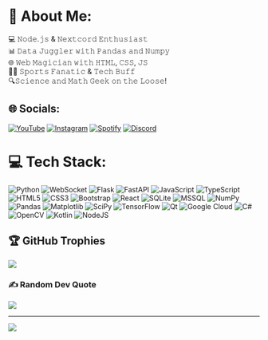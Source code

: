 # 💫 About Me:
💻 𝙽𝚘𝚍𝚎.𝚓𝚜 & 𝙽𝚎𝚡𝚝𝚌𝚘𝚛𝚍 𝙴𝚗𝚝𝚑𝚞𝚜𝚒𝚊𝚜𝚝<br>
📊 𝙳𝚊𝚝𝚊 𝙹𝚞𝚐𝚐𝚕𝚎𝚛 𝚠𝚒𝚝𝚑 𝙿𝚊𝚗𝚍𝚊𝚜 𝚊𝚗𝚍 𝙽𝚞𝚖𝚙𝚢<br>
🌐 𝚆𝚎𝚋 𝙼𝚊𝚐𝚒𝚌𝚒𝚊𝚗 𝚠𝚒𝚝𝚑 𝙷𝚃𝙼𝙻, 𝙲𝚂𝚂, 𝙹𝚂<br>
🏃‍♂️  𝚂𝚙𝚘𝚛𝚝𝚜 𝙵𝚊𝚗𝚊𝚝𝚒𝚌 & 𝚃𝚎𝚌𝚑 𝙱𝚞𝚏𝚏<br>
🔍𝚂𝚌𝚒𝚎𝚗𝚌𝚎 𝚊𝚗𝚍 𝙼𝚊𝚝𝚑 𝙶𝚎𝚎𝚔 𝚘𝚗 𝚝𝚑𝚎 𝙻𝚘𝚘𝚜𝚎!<br>
   
   
## 🌐 Socials:
[![YouTube](https://img.shields.io/badge/YouTube-FF0000?logo=youtube&logoColor=white)](https://www.youtube.com/@Artificial_Man666) [![Instagram](https://img.shields.io/badge/Instagram-%23E4405F.svg?logo=Instagram&logoColor=white)](https://instagram.com/sav1tar46)  [![Spotify](https://img.shields.io/badge/Spotify-1DB954?logo=spotify&logoColor=white)](https://open.spotify.com/user/31xiq35j7ol6hxt7xnl4y6livncy) [![Discord](https://img.shields.io/badge/Discord-5865F2?logo=discord&logoColor=white)](https://discord.gg/nYRy9Vy8Mf)

# 💻 Tech Stack:
![Python](https://img.shields.io/badge/python-3670A0?style=for-the-badge&logo=python&logoColor=ffdd54) 
![WebSocket](https://img.shields.io/badge/websocket-35495E?style=for-the-badge&logo=websocket&logoColor=white) 
![Flask](https://img.shields.io/badge/flask-%23000.svg?style=for-the-badge&logo=flask&logoColor=white) 
![FastAPI](https://img.shields.io/badge/fastapi-109989?style=for-the-badge&logo=fastapi&logoColor=white) 
![JavaScript](https://img.shields.io/badge/javascript-%23323330.svg?style=for-the-badge&logo=javascript&logoColor=%23F7DF1E) 
![TypeScript](https://img.shields.io/badge/typescript-%23007ACC.svg?style=for-the-badge&logo=typescript&logoColor=white) 
![HTML5](https://img.shields.io/badge/html5-%23E34F26.svg?style=for-the-badge&logo=html5&logoColor=white) 
![CSS3](https://img.shields.io/badge/css3-%231572B6.svg?style=for-the-badge&logo=css3&logoColor=white) 
![Bootstrap](https://img.shields.io/badge/bootstrap-%23563D7C.svg?style=for-the-badge&logo=bootstrap&logoColor=white) 
![React](https://img.shields.io/badge/react-%2320232a.svg?style=for-the-badge&logo=react&logoColor=%2361DAFB) 
![SQLite](https://img.shields.io/badge/sqlite-%2307405e.svg?style=for-the-badge&logo=sqlite&logoColor=white) 
![MSSQL](https://img.shields.io/badge/MSSQL-CC2927?style=for-the-badge&logo=microsoft-sql-server&logoColor=white) 
![NumPy](https://img.shields.io/badge/NumPy-013243?style=for-the-badge&logo=numpy&logoColor=white) 
![Pandas](https://img.shields.io/badge/Pandas-150458?style=for-the-badge&logo=pandas&logoColor=white) 
![Matplotlib](https://img.shields.io/badge/Matplotlib-%230000FF.svg?style=for-the-badge&logo=plotly&logoColor=white) 
![SciPy](https://img.shields.io/badge/SciPy-%230C55A5.svg?style=for-the-badge&logo=scipy&logoColor=white) 
![TensorFlow](https://img.shields.io/badge/TensorFlow-FF6F00?style=for-the-badge&logo=tensorflow&logoColor=white) 
![Qt](https://img.shields.io/badge/Qt-%23217346.svg?style=for-the-badge&logo=Qt&logoColor=white) 
![Google Cloud](https://img.shields.io/badge/Google%20Cloud-%234285F4.svg?style=for-the-badge&logo=google-cloud&logoColor=white) 
![C#](https://img.shields.io/badge/c%23-%23239120.svg?style=for-the-badge&logo=c-sharp&logoColor=white) 
![OpenCV](https://img.shields.io/badge/OpenCV-5C3EE8?style=for-the-badge&logo=opencv&logoColor=white) 
![Kotlin](https://img.shields.io/badge/kotlin-%230095D5.svg?style=for-the-badge&logo=kotlin&logoColor=white) 
![NodeJS](https://img.shields.io/badge/node.js-6DA55F?style=for-the-badge&logo=node.js&logoColor=white)



## 🏆 GitHub Trophies
![](https://github-profile-trophy.vercel.app/?username=LE1DENFROST&theme=radical&no-frame=false&no-bg=true&margin-w=4)

### ✍️ Random Dev Quote
![](https://quotes-github-readme.vercel.app/api?type=horizontal&theme=radical)

---
[![](https://visitcount.itsvg.in/api?id=LE1DENFROST&icon=0&color=0)](https://visitcount.itsvg.in)

<!-- Proudly created with GPRM ( https://gprm.itsvg.in ) -->
